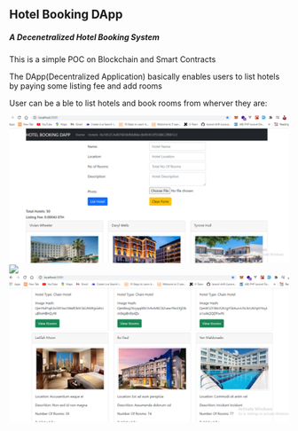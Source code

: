## Hotel Booking DApp
##### A Decenetralized Hotel Booking System
<p>This is a simple POC on Blockchain and Smart Contracts</p> 
<p>The DApp(Decentralized Application) basically enables users to list hotels by paying some listing fee and add rooms</p>
<p>User can be a ble to list hotels and book rooms from wherver they are:</p>

<img src="./screenshots/dapp1.png"/>
<img src="./screenshote/dapp2.png"/>
<img src="./screenshots/dapp3.png"/>